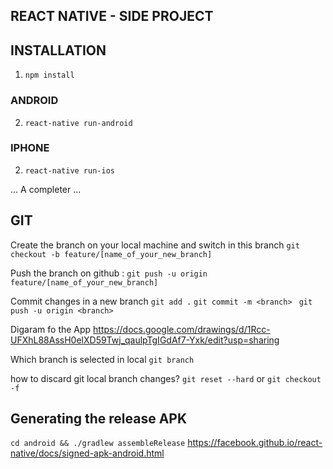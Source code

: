 ## REACT NATIVE - SIDE PROJECT ##

## INSTALLATION ##

1. ```npm install```

### ANDROID
2. ```react-native run-android```

### IPHONE
2. ```react-native run-ios```

... A completer
...



## GIT

Create the branch on your local machine and switch in this branch
```git checkout -b feature/[name_of_your_new_branch]```

Push the branch on github :
```git push -u origin feature/[name_of_your_new_branch]```


Commit changes in a new branch
```git add .```
```git commit -m <branch> ```
```git push -u origin <branch>```


Digaram fo the App
https://docs.google.com/drawings/d/1Rcc-UFXhL88AssH0elXD59Twj_qaulpTgIGdAf7-Yxk/edit?usp=sharing

Which branch is selected in local
```git branch```

how to discard git local branch changes?
```git reset --hard```
or
```git checkout -f```




## Generating the release APK

```cd android && ./gradlew assembleRelease```
https://facebook.github.io/react-native/docs/signed-apk-android.html
